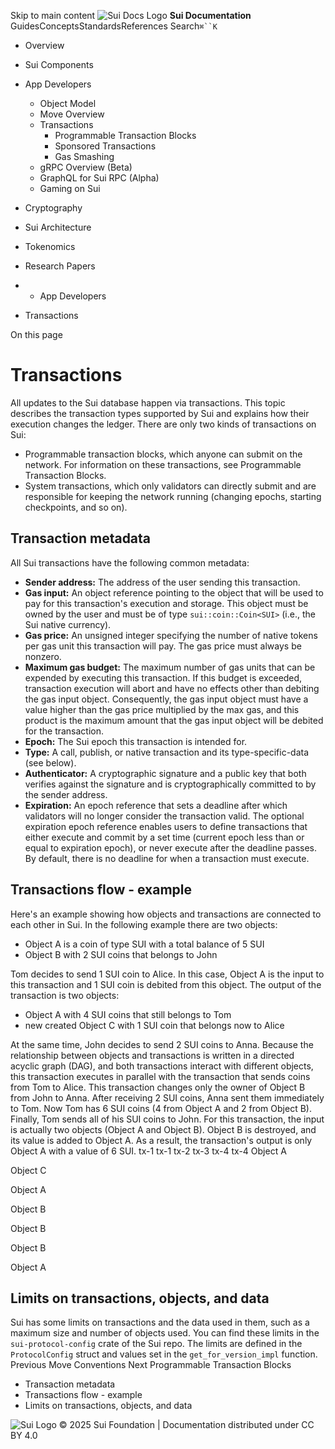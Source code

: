 Skip to main content
![Sui Docs Logo](https://docs.sui.io/img/sui-logo.svg)
**Sui Documentation**
GuidesConceptsStandardsReferences
Search`⌘``K`
  * Overview
  * Sui Components
  * App Developers
    * Object Model
    * Move Overview
    * Transactions
      * Programmable Transaction Blocks
      * Sponsored Transactions
      * Gas Smashing
    * gRPC Overview (Beta)
    * GraphQL for Sui RPC (Alpha)
    * Gaming on Sui
  * Cryptography
  * Sui Architecture
  * Tokenomics
  * Research Papers


  *   * App Developers
  * Transactions


On this page
# Transactions
All updates to the Sui database happen via transactions. This topic describes the transaction types supported by Sui and explains how their execution changes the ledger. There are only two kinds of transactions on Sui:
  * Programmable transaction blocks, which anyone can submit on the network. For information on these transactions, see Programmable Transaction Blocks.
  * System transactions, which only validators can directly submit and are responsible for keeping the network running (changing epochs, starting checkpoints, and so on).


## Transaction metadata​
All Sui transactions have the following common metadata:
  * **Sender address:** The address of the user sending this transaction.
  * **Gas input:** An object reference pointing to the object that will be used to pay for this transaction's execution and storage. This object must be owned by the user and must be of type `sui::coin::Coin<SUI>` (i.e., the Sui native currency).
  * **Gas price:** An unsigned integer specifying the number of native tokens per gas unit this transaction will pay. The gas price must always be nonzero.
  * **Maximum gas budget:** The maximum number of gas units that can be expended by executing this transaction. If this budget is exceeded, transaction execution will abort and have no effects other than debiting the gas input object. Consequently, the gas input object must have a value higher than the gas price multiplied by the max gas, and this product is the maximum amount that the gas input object will be debited for the transaction.
  * **Epoch:** The Sui epoch this transaction is intended for.
  * **Type:** A call, publish, or native transaction and its type-specific-data (see below).
  * **Authenticator:** A cryptographic signature and a public key that both verifies against the signature and is cryptographically committed to by the sender address.
  * **Expiration:** An epoch reference that sets a deadline after which validators will no longer consider the transaction valid. The optional expiration epoch reference enables users to define transactions that either execute and commit by a set time (current epoch less than or equal to expiration epoch), or never execute after the deadline passes. By default, there is no deadline for when a transaction must execute.


## Transactions flow - example​
Here's an example showing how objects and transactions are connected to each other in Sui.
In the following example there are two objects:
  * Object A is a coin of type SUI with a total balance of 5 SUI
  * Object B with 2 SUI coins that belongs to John


Tom decides to send 1 SUI coin to Alice. In this case, Object A is the input to this transaction and 1 SUI coin is debited from this object. The output of the transaction is two objects:
  * Object A with 4 SUI coins that still belongs to Tom
  * new created Object C with 1 SUI coin that belongs now to Alice


At the same time, John decides to send 2 SUI coins to Anna. Because the relationship between objects and transactions is written in a directed acyclic graph (DAG), and both transactions interact with different objects, this transaction executes in parallel with the transaction that sends coins from Tom to Alice. This transaction changes only the owner of Object B from John to Anna.
After receiving 2 SUI coins, Anna sent them immediately to Tom. Now Tom has 6 SUI coins (4 from Object A and 2 from Object B).
Finally, Tom sends all of his SUI coins to John. For this transaction, the input is actually two objects (Object A and Object B). Object B is destroyed, and its value is added to Object A. As a result, the transaction's output is only Object A with a value of 6 SUI.
tx-1
tx-1
tx-2
tx-3
tx-4
tx-4
Object A  
  

Object C  
  

Object A  
  

Object B  
  

Object B  
  

Object B  
  

Object A  
  

## Limits on transactions, objects, and data​
Sui has some limits on transactions and the data used in them, such as a maximum size and number of objects used. You can find these limits in the `sui-protocol-config` crate of the Sui repo. The limits are defined in the `ProtocolConfig` struct and values set in the `get_for_version_impl` function.
Previous
Move Conventions
Next
Programmable Transaction Blocks
  * Transaction metadata
  * Transactions flow - example
  * Limits on transactions, objects, and data


![Sui Logo](https://docs.sui.io/img/sui-logo-footer.svg)
© 2025 Sui Foundation | Documentation distributed under CC BY 4.0
